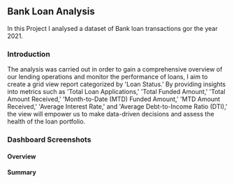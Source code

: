 ## Bank Loan Analysis
In this Project I analysed a dataset of Bank loan transactions gor the year 2021. 

### Introduction
The analysis was carried out in order to gain a comprehensive overview of our lending operations and monitor the performance of loans, I aim to create a grid view report categorized by 'Loan Status.’ By providing insights into metrics such as 'Total Loan Applications,' 'Total Funded Amount,' 'Total Amount Received,' 'Month-to-Date (MTD) Funded Amount,' 'MTD Amount Received,' 'Average Interest Rate,' and 'Average Debt-to-Income Ratio (DTI),' the view will empower us to make data-driven decisions and assess the health of the loan portfolio.

### Dashboard Screenshots
#### Overview

#### Summary
